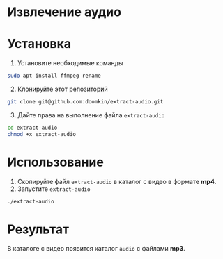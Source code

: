# Извлечение аудио

# Установка

1. Установите необходимые команды
```bash
sudo apt install ffmpeg rename
```

2. Клонируйте этот репозиторий
```bash
git clone git@github.com:doomkin/extract-audio.git
```

3. Дайте права на выполнение файла `extract-audio`
```bash
cd extract-audio
chmod +x extract-audio
```

# Использование

1. Скопируйте файл `extract-audio` в каталог с видео в формате **mp4**.
2. Запустите `extract-audio`
```bash
./extract-audio
```

# Результат

В каталоге с видео появится каталог `audio` с файлами **mp3**.
